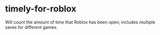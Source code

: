 # timely-for-roblox
Will count the amount of time that Roblox has been open; includes multiple saves for different games.
